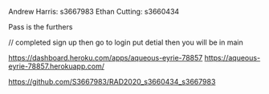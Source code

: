 Andrew Harris: s3667983
Ethan Cutting: s3660434

Pass is the furthers

// 
completed sign up
then go to login
put detial
then you will be in main



https://dashboard.heroku.com/apps/aqueous-eyrie-78857
https://aqueous-eyrie-78857.herokuapp.com/

https://github.com/S3667983/RAD2020_s3660434_s3667983
